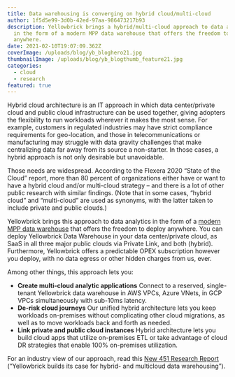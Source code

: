 ```yaml
---
title: Data warehousing is converging on hybrid cloud/multi-cloud
author: 1f5d5e99-3d0b-42ed-97aa-986473217b93
description: Yellowbrick brings a hybrid/multi-cloud approach to data analytics
  in the form of a modern MPP data warehouse that offers the freedom to deploy
  anywhere.
date: 2021-02-10T19:07:09.362Z
coverImage: /uploads/blog/yb_bloghero21.jpg
thumbnailImage: /uploads/blog/yb_blogthumb_feature21.jpg
categories:
  - cloud
  - research
featured: true
---
```

Hybrid cloud architecture is an IT approach in which data center/private cloud and public cloud infrastructure can be used together, giving adopters the flexibility to run workloads wherever it makes the most sense. For example, customers in regulated industries may have strict compliance requirements for geo-location, and those in telecommunications or manufacturing may struggle with data gravity challenges that make centralizing data far away from its source a non-starter. In those cases, a hybrid approach is not only desirable but unavoidable.

Those needs are widespread. According to the Flexera 2020 “State of the Cloud” report, more than 80 percent of organizations either have or want to have a hybrid cloud and/or multi-cloud strategy – and there is a lot of other public research with similar findings. (Note that in some cases, “hybrid cloud” and “multi-cloud” are used as synonyms, with the latter taken to include private and public clouds.)

Yellowbrick brings this approach to data analytics in the form of a [modern MPP data warehouse](https://www.yellowbrick.com/products/data-warehouse/) that offers the freedom to deploy anywhere. You can deploy Yellowbrick Data Warehouse in your data center/private cloud, as SaaS in all three major public clouds via Private Link, and both (hybrid). Furthermore, Yellowbrick offers a predictable OPEX subscription however you deploy, with no data egress or other hidden charges from us, ever.

Among other things, this approach lets you:

* **Create multi-cloud analytic applications**
  Connect to a reserved, single-tenant Yellowbrick data warehouse in AWS VPCs, Azure VNets, in GCP VPCs simultaneously with sub-10ms latency.
* **De-risk cloud journeys**
  Our unified hybrid architecture lets you keep workloads on-premises without complicating other cloud migrations, as well as to move workloads back and forth as needed.
* **Link private and public cloud instances**
  Hybrid architecture lets you build cloud apps that utilize on-premises ETL or take advantage of cloud DR strategies that enable 100% on-premises utilization.

For an industry view of our approach, read this <a href="https://ww2.yellowbrick.com/hubfs/Briefs/451_Reprint_Yellowbrick.pdf" class="ungated-asset" id="451-research-reprint" markdown="1">New 451 Research Report</a> (“Yellowbrick builds its case for hybrid- and multicloud data warehousing”).